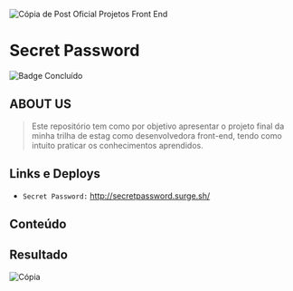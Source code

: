 
![Cópia de Post Oficial Projetos Front End](https://user-images.githubusercontent.com/113690864/209975732-89816b90-db78-44f5-8836-aef04803e1c4.gif)

# Secret Password
![Badge Concluído](http://img.shields.io/static/v1?label=STATUS&message=Concluído&color=4a309d&style=for-the-badge)

## ABOUT US
> Este repositório tem como por objetivo apresentar o projeto final da minha trilha de estag como desenvolvedora front-end, tendo como intuito praticar os conhecimentos aprendidos.
  
## Links e Deploys
- `Secret Password:` http://secretpassword.surge.sh/
 
## Conteúdo

  
## Resultado
![Cópia](https://user-images.githubusercontent.com/113690864/209976165-a69ab41d-d72b-4d8a-a269-83c71a503557.gif)
